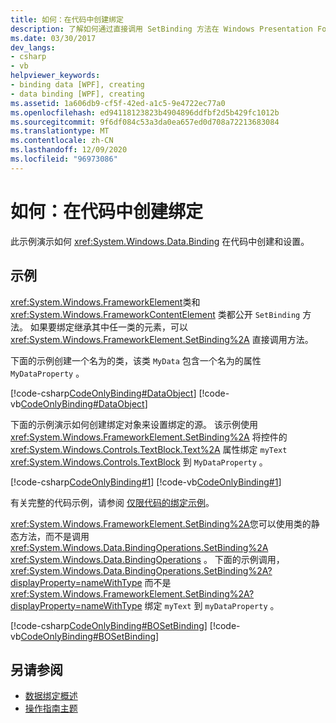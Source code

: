 ```yaml
---
title: 如何：在代码中创建绑定
description: 了解如何通过直接调用 SetBinding 方法在 Windows Presentation Foundation 应用程序中的代码中创建绑定。
ms.date: 03/30/2017
dev_langs:
- csharp
- vb
helpviewer_keywords:
- binding data [WPF], creating
- data binding [WPF], creating
ms.assetid: 1a606db9-cf5f-42ed-a1c5-9e4722ec77a0
ms.openlocfilehash: ed94118123823b4904896ddfbf2d5b429fc1012b
ms.sourcegitcommit: 9f6df084c53a3da0ea657ed0d708a72213683084
ms.translationtype: MT
ms.contentlocale: zh-CN
ms.lasthandoff: 12/09/2020
ms.locfileid: "96973086"
---
```

# <a name="how-to-create-a-binding-in-code"></a>如何：在代码中创建绑定

此示例演示如何 <xref:System.Windows.Data.Binding> 在代码中创建和设置。  
  
## <a name="example"></a>示例  

 <xref:System.Windows.FrameworkElement>类和 <xref:System.Windows.FrameworkContentElement> 类都公开 `SetBinding` 方法。 如果要绑定继承其中任一类的元素，可以 <xref:System.Windows.FrameworkElement.SetBinding%2A> 直接调用方法。  
  
 下面的示例创建一个名为的类，该类 `MyData` 包含一个名为的属性 `MyDataProperty` 。  
  
 [!code-csharp[CodeOnlyBinding#DataObject](~/samples/snippets/csharp/VS_Snippets_Wpf/CodeOnlyBinding/CSharp/MyData.cs#dataobject)]
 [!code-vb[CodeOnlyBinding#DataObject](~/samples/snippets/visualbasic/VS_Snippets_Wpf/CodeOnlyBinding/VisualBasic/MyData.vb#dataobject)]  
  
 下面的示例演示如何创建绑定对象来设置绑定的源。  该示例使用 <xref:System.Windows.FrameworkElement.SetBinding%2A> 将控件的 <xref:System.Windows.Controls.TextBlock.Text%2A> 属性绑定 `myText` <xref:System.Windows.Controls.TextBlock> 到 `MyDataProperty` 。  
  
 [!code-csharp[CodeOnlyBinding#1](~/samples/snippets/csharp/VS_Snippets_Wpf/CodeOnlyBinding/CSharp/binding.cs#1)]
 [!code-vb[CodeOnlyBinding#1](~/samples/snippets/visualbasic/VS_Snippets_Wpf/CodeOnlyBinding/VisualBasic/App.vb#1)]  
  
 有关完整的代码示例，请参阅 [仅限代码的绑定示例](/previous-versions/dotnet/netframework-3.5/ms771500(v=vs.90))。  
  
 <xref:System.Windows.FrameworkElement.SetBinding%2A>您可以使用类的静态方法，而不是调用 <xref:System.Windows.Data.BindingOperations.SetBinding%2A> <xref:System.Windows.Data.BindingOperations> 。 下面的示例调用， <xref:System.Windows.Data.BindingOperations.SetBinding%2A?displayProperty=nameWithType> 而不是 <xref:System.Windows.FrameworkElement.SetBinding%2A?displayProperty=nameWithType> 绑定 `myText` 到 `myDataProperty` 。  
  
 [!code-csharp[CodeOnlyBinding#BOSetBinding](~/samples/snippets/csharp/VS_Snippets_Wpf/CodeOnlyBinding/CSharp/binding.cs#bosetbinding)]
 [!code-vb[CodeOnlyBinding#BOSetBinding](~/samples/snippets/visualbasic/VS_Snippets_Wpf/CodeOnlyBinding/VisualBasic/App.vb#bosetbinding)]  
  
## <a name="see-also"></a>另请参阅

- [数据绑定概述](/dotnet/desktop-wpf/data/data-binding-overview)
- [操作指南主题](data-binding-how-to-topics.md)
